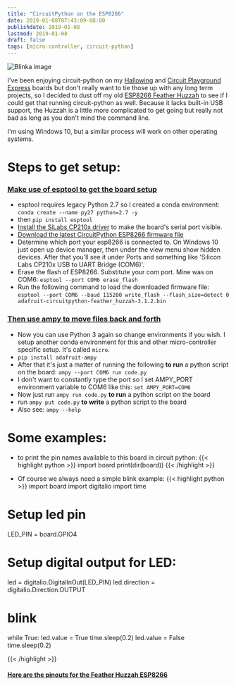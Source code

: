 ```yaml
---
title: "CircuitPython on the ESP8266"
date: 2019-01-08T07:43:09-08:00
publishdate: 2019-01-08
lastmod: 2019-01-08
draft: false
tags: [micro-controller, circuit-python]
---
```


![Blinka image](https://upload.wikimedia.org/wikipedia/en/thumb/5/58/Blinka.png/200px-Blinka.png)


I've been enjoying circuit-python on my [Hallowing](https://www.adafruit.com/product/3900) and [Circuit Playground Express](https://www.adafruit.com/product/3333) boards but don't really want to tie those up with any long term projects, so I decided to dust off my old [ESP8266 Feather Huzzah](https://www.adafruit.com/product/2821) to see if I could get that running circuit-python as well.  Because it lacks built-in USB support, the Huzzah is a little more complicated to get going but really not bad as long as you don't mind the command line.

I'm using Windows 10, but a similar process will work on other operating systems.

# Steps to get setup:
### [Make use of esptool to get the board setup](https://learn.adafruit.com/welcome-to-circuitpython/circuitpython-for-esp8266)
- esptool requires legacy Python 2.7 so I created a conda environment: `conda create --name py27 python=2.7 -y`
- then `pip install esptool`
- [Install the SiLabs CP210x driver](https://www.silabs.com/products/mcu/Pages/USBtoUARTBridgeVCPDrivers.aspx) to make the board's serial port visible.
- [Download the latest CircuitPython ESP8266 firmware file](https://github.com/adafruit/circuitpython/releases/latest)
- Determine which port your esp8266 is connected to.  On Windows 10 just open up device manager, then under the view menu show hidden devices. After that you'll see it under Ports and something like 'Silicon Labs CP210x USB to UART Bridge (COM6)'.
- Erase the flash of ESP8266. Substitute your com port.  Mine was on COM6: `esptool --port COM6 erase_flash`
- Run the following command to load the downloaded firmware file: `esptool --port COM6 --baud 115200 write_flash --flash_size=detect 0 adafruit-circuitpython-feather_huzzah-3.1.2.bin`

### [Then use ampy to move files back and forth](https://learn.adafruit.com/micropython-basics-load-files-and-run-code/)
- Now you can use Python 3 again so change environments if you wish.  I setup another conda environment for this and other micro-controller specific setup.  It's called `micro`.
- `pip install adafruit-ampy`
- After that it's just a matter of running the following **to run** a python script on the board:
`ampy --port COM6 run code.py`
- I don't want to constantly type the port so I set AMPY_PORT environment variable to COM6 like this: `set AMPY_PORT=COM6`
- Now just run `ampy run code.py` **to run** a python script on the board
- run `ampy put code.py` **to write** a python script to the board
- Also see: `ampy --help`

# Some examples:
- to print the pin names available to this board in circuit python:
{{< highlight python >}}
import board
print(dir(board))
{{< /highlight >}}

- Of course we always need a simple blink example:
{{< highlight python >}}
import board
import digitalio
import time

# Setup led pin
LED_PIN = board.GPIO4

# Setup digital output for LED:
led = digitalio.DigitalInOut(LED_PIN)
led.direction = digitalio.Direction.OUTPUT

# blink
while True:
   led.value = True
   time.sleep(0.2)
   led.value = False
   time.sleep(0.2)

{{< /highlight >}}

#### [Here are the pinouts for the Feather Huzzah ESP8266](https://learn.adafruit.com/assets/46249)